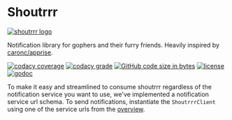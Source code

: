 # Shoutrrr


[![shoutrrr logo](https://github.com/containrrr/shoutrrr/raw/gh-pages/shoutrrr-logotype.png)](https://github.com/containrrr/shoutrrr)

Notification library for gophers and their furry friends.
Heavily inspired by <a href="https://github.com/caronc/apprise">caronc/apprise</a>.

[![codacy coverage](https://img.shields.io/codacy/coverage/30ce077eecde418ca328f4f7868f70c8.svg?style=flat-square)](https://app.codacy.com/app/containrrr/shoutrrr?utm_source=github.com&utm_medium=referral&utm_content=containrrr/shoutrrr&utm_campaign=Badge_Grade_Dashboard)
[![codacy grade](https://img.shields.io/codacy/grade/30ce077eecde418ca328f4f7868f70c8/master.svg?style=flat-square)](https://app.codacy.com/app/containrrr/shoutrrr?utm_source=github.com&utm_medium=referral&utm_content=containrrr/shoutrrr&utm_campaign=Badge_Grade_Dashboard)
[![GitHub code size in bytes](https://img.shields.io/github/languages/code-size/containrrr/shoutrrr.svg?style=flat-square)](https://github.com/containrrr/shoutrrr)
[![license](https://img.shields.io/github/license/containrrr/shoutrrr.svg?style=flat-square)](https://github.com/containrrr/shoutrrr/blob/master/LICENSE)
[![godoc](https://godoc.org/github.com/containrrr/shoutrrr?status.svg)](https://godoc.org/github.com/containrrr/shoutrrr)

To make it easy and streamlined to consume shoutrrr regardless of the notification service you want to use,
we've implemented a notification service url schema. To send notifications, instantiate the `ShoutrrrClient` using one of
the service urls from the [overview](/services/overview).